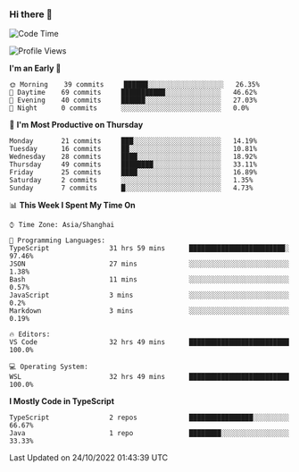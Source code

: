### Hi there 👋

<!--
**waynelwz/waynelwz** is a ✨ _special_ ✨ repository because its `README.md` (this file) appears on your GitHub profile.

Here are some ideas to get you started:

- 🔭 I’m currently working on ...
- 🌱 I’m currently learning ...
- 👯 I’m looking to collaborate on ...
- 🤔 I’m looking for help with ...
- 💬 Ask me about ...
- 📫 How to reach me: ...
- 😄 Pronouns: ...
- ⚡ Fun fact: ...
-->

<!--START_SECTION:waka-->
![Code Time](http://img.shields.io/badge/Code%20Time-589%20hrs%2056%20mins-blue)

![Profile Views](http://img.shields.io/badge/Profile%20Views-0-blue)

**I'm an Early 🐤** 

```text
🌞 Morning    39 commits     ██████░░░░░░░░░░░░░░░░░░░   26.35% 
🌆 Daytime    69 commits     ███████████░░░░░░░░░░░░░░   46.62% 
🌃 Evening    40 commits     ██████░░░░░░░░░░░░░░░░░░░   27.03% 
🌙 Night      0 commits      ░░░░░░░░░░░░░░░░░░░░░░░░░   0.0%

```
📅 **I'm Most Productive on Thursday** 

```text
Monday       21 commits     ███░░░░░░░░░░░░░░░░░░░░░░   14.19% 
Tuesday      16 commits     ██░░░░░░░░░░░░░░░░░░░░░░░   10.81% 
Wednesday    28 commits     ████░░░░░░░░░░░░░░░░░░░░░   18.92% 
Thursday     49 commits     ████████░░░░░░░░░░░░░░░░░   33.11% 
Friday       25 commits     ████░░░░░░░░░░░░░░░░░░░░░   16.89% 
Saturday     2 commits      ░░░░░░░░░░░░░░░░░░░░░░░░░   1.35% 
Sunday       7 commits      █░░░░░░░░░░░░░░░░░░░░░░░░   4.73%

```


📊 **This Week I Spent My Time On** 

```text
⌚︎ Time Zone: Asia/Shanghai

💬 Programming Languages: 
TypeScript               31 hrs 59 mins      ████████████████████████░   97.46% 
JSON                     27 mins             ░░░░░░░░░░░░░░░░░░░░░░░░░   1.38% 
Bash                     11 mins             ░░░░░░░░░░░░░░░░░░░░░░░░░   0.57% 
JavaScript               3 mins              ░░░░░░░░░░░░░░░░░░░░░░░░░   0.2% 
Markdown                 3 mins              ░░░░░░░░░░░░░░░░░░░░░░░░░   0.19%

🔥 Editors: 
VS Code                  32 hrs 49 mins      █████████████████████████   100.0%

💻 Operating System: 
WSL                      32 hrs 49 mins      █████████████████████████   100.0%

```

**I Mostly Code in TypeScript** 

```text
TypeScript               2 repos             ████████████████░░░░░░░░░   66.67% 
Java                     1 repo              ████████░░░░░░░░░░░░░░░░░   33.33%

```



 Last Updated on 24/10/2022 01:43:39 UTC
<!--END_SECTION:waka-->
